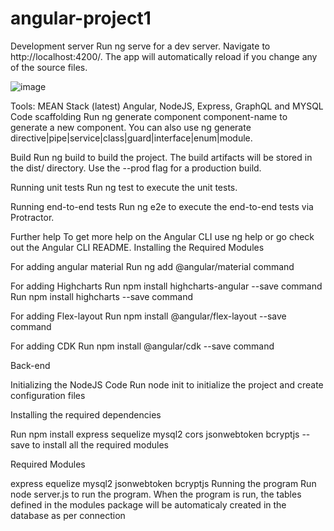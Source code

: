 # angular-project1
Development server
Run ng serve for a dev server. Navigate to http://localhost:4200/. The app will automatically reload if you change any of the source files.


![image](https://user-images.githubusercontent.com/98078160/152794145-b50d25f0-33a1-4fe4-988b-0afa701d0dde.png)


Tools: MEAN Stack (latest) Angular, NodeJS, Express, GraphQL and MYSQL
Code scaffolding
Run ng generate component component-name to generate a new component. You can also use ng generate directive|pipe|service|class|guard|interface|enum|module.

Build
Run ng build to build the project. The build artifacts will be stored in the dist/ directory. Use the --prod flag for a production build.

Running unit tests
Run ng test to execute the unit tests.

Running end-to-end tests
Run ng e2e to execute the end-to-end tests via Protractor.

Further help
To get more help on the Angular CLI use ng help or go check out the Angular CLI README.
Installing the Required Modules

For adding angular material
Run ng add @angular/material command

For adding Highcharts
Run npm install highcharts-angular --save command Run npm install highcharts --save command

For adding Flex-layout
Run npm install @angular/flex-layout --save command

For adding CDK
Run npm install @angular/cdk --save command

Back-end

Initializing the NodeJS Code
Run node init to initialize the project and create configuration files

Installing the required dependencies

Run npm install express sequelize mysql2 cors jsonwebtoken bcryptjs --save to install all the required modules

Required Modules

express
equelize
mysql2
jsonwebtoken
bcryptjs
Running the program
Run node server.js to run the program. When the program is run, the tables defined in the modules package will be automaticaly created in the database as per connection
